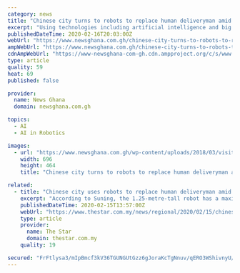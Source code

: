 ```yaml
---
category: news
title: "Chinese city turns to robots to replace human deliveryman amid epidemic"
excerpt: "Using technologies including artificial intelligence and big data, the robot is easy to control and will be disinfected after each delivery, the company said.”I had never expected robot delivery. It makes delivery more convenient and benefit residents who are staying home and choosing online shopping during the epidemic,” said Li Wei ..."
publishedDateTime: 2020-02-16T20:03:00Z
webUrl: "https://www.newsghana.com.gh/chinese-city-turns-to-robots-to-replace-human-deliveryman-amid-epidemic/"
ampWebUrl: "https://www.newsghana.com.gh/chinese-city-turns-to-robots-to-replace-human-deliveryman-amid-epidemic/"
cdnAmpWebUrl: "https://www-newsghana-com-gh.cdn.ampproject.org/c/s/www.newsghana.com.gh/chinese-city-turns-to-robots-to-replace-human-deliveryman-amid-epidemic/"
type: article
quality: 59
heat: 69
published: false

provider:
  name: News Ghana
  domain: newsghana.com.gh

topics:
  - AI
  - AI in Robotics

images:
  - url: "https://www.newsghana.com.gh/wp-content/uploads/2018/03/visitor-walks-696x464.jpg"
    width: 696
    height: 464
    title: "Chinese city turns to robots to replace human deliveryman amid epidemic"

related:
  - title: "Chinese city uses robots to replace human deliveryman amid epidemic"
    excerpt: "According to Suning, the 1.25-metre-tall robot has a maximum load capacity of 145 litres and can work for up to ten hours. It can map out delivery routes, avoid obstacles, take elevators and return to the charge when the battery is low, with a positioning accuracy of fewer than 50mm. Using technologies including artificial intelligence and big ..."
    publishedDateTime: 2020-02-15T13:57:00Z
    webUrl: "https://www.thestar.com.my/news/regional/2020/02/15/chinese-city-uses-robots-to-replace-human-deliveryman-amid-epidemic"
    type: article
    provider:
      name: The Star
      domain: thestar.com.my
    quality: 19

secured: "FrFtlysa3/mIpBmcf3kV36TGUNGUtGzz6gJoraKcTgNnuv/qERO3WShivnyU/7uCjhCgDYYf22TemR1us1amXwkMsJ3oJFehrYBUV/rH8ILNl1Tai8++HJIv7wPzYSWvJ/T57rwGc3L7y01oZQYsNfZrqH+aT5WBUYi0ppNm/h4dOFjrdr8uw4hPGSWusCHoi8zyhPiTtx/8TuBh5IzyWE3iuKkaXqRgc3G2BaeSRxDLbUOVNp1HEDLny4c5lGjaqWi/dP+b4DEatCZf4dfDyFhqaYbn7HsbM5+SaGLR+eRYZNiFtPc02Cef7zFXoddu;MOrJbaobHiu4bgROPcwZiA=="
---
```


